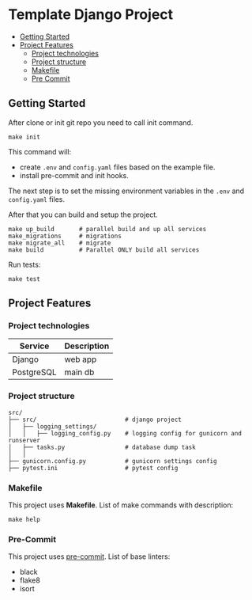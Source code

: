 # Template Django Project

- [Getting Started](#getting-started)
- [Project Features](#project-features)
    - [Project technologies](#project-technologies)
    - [Project structure](#project-structure)
    - [Makefile](#makefile)
    - [Pre Commit](#pre-commit)


## Getting Started
After clone or init git repo you need to call init command.
```
make init
```
This command will:
 - create ```.env``` and ```config.yaml``` files based on the example file.
 - install pre-commit and init hooks.

The next step is to set the missing environment variables in the ```.env``` and ```config.yaml``` files.

After that you can build and setup the project.
```
make up_build       # parallel build and up all services
make_migrations     # migrations
make migrate_all    # migrate
make build          # Parallel ONLY build all services
```

Run tests:
```
make test
```

## Project Features
### Project technologies
| Service | Description |
| --- | ----------- |
| Django | web app |
| PostgreSQL | main db |

### Project structure
```
src/
├── src/                         # django project
│   ├── logging_settings/
│   │   ├── logging_config.py    # logging config for gunicorn and runserver
│   ├── tasks.py                 # database dump task
│   │
├── gunicorn.config.py           # gunicorn settings config
├── pytest.ini                   # pytest config
```

### Makefile
This project uses **Makefile**. List of make commands with description:
```
make help
```

### Pre-Commit
This project uses [pre-commit](https://pre-commit.com/). List of base linters:
- black
- flake8
- isort

